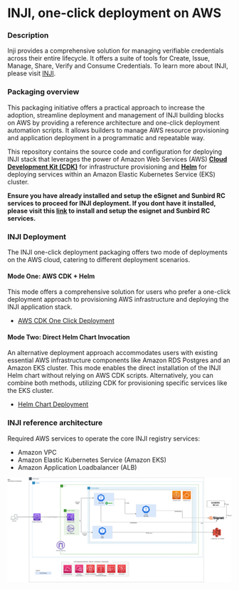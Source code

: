 # INJI, one-click deployment on AWS


### Description
Inji provides a comprehensive solution for managing verifiable credentials across their entire lifecycle. It offers a suite of tools for Create, Issue, Manage, Share, Verify and Consume Credentials.
 To learn more about INJI, please visit [INJI](https://docs.mosip.io/inji).

### Packaging overview
This packaging initiative offers a practical approach to increase the adoption, streamline deployment and management of INJI building blocks on AWS by providing a reference architecture and one-click deployment automation scripts. It allows builders to manage AWS resource provisioning and application deployment in a programmatic and repeatable way.

This repository contains the source code and configuration for deploying INJI stack that leverages the power of Amazon Web Services (AWS) **[Cloud Development Kit (CDK)](https://aws.amazon.com/cdk)** for infrastructure provisioning and **[Helm](https://helm.sh)** for deploying services within an Amazon Elastic Kubernetes Service (EKS) cluster.  

**Ensure you have already installed and setup the eSignet and Sunbird RC services to proceed for INJI deployment. If you dont have it installed, please visit this [link](https://github.com/dpgonaws/inji-certify-aws-automation/) to install and setup the esignet and Sunbird RC services.**

### INJI Deployment
The INJI one-click deployment packaging offers two mode of deployments on the AWS cloud, catering to different deployment scenarios.

#### Mode One: AWS CDK + Helm
This mode offers a comprehensive solution for users who prefer a one-click deployment approach to provisioning AWS infrastructure and deploying the INJI application stack.

* [AWS CDK One Click Deployment](documentation/01-Deployment-CDK-INJI.md)

#### Mode Two: Direct Helm Chart Invocation
An alternative deployment approach accommodates users with existing essential AWS infrastructure components like Amazon RDS Postgres and an Amazon EKS cluster. This mode enables the direct installation of the INJI Helm chart without relying on AWS CDK scripts. Alternatively, you can combine both methods, utilizing CDK for provisioning specific services like the EKS cluster.

* [Helm Chart Deployment](documentation/02-Deployment-Helm-INJI.md)

### INJI reference architecture
Required AWS services to operate the core INJI registry services:
* Amazon VPC
* Amazon Elastic Kubernetes Service (Amazon EKS)
* Amazon Application Loadbalancer (ALB)

![Architecture](documentation/imgs/INJI-AWS-Reference-Architecture.png)